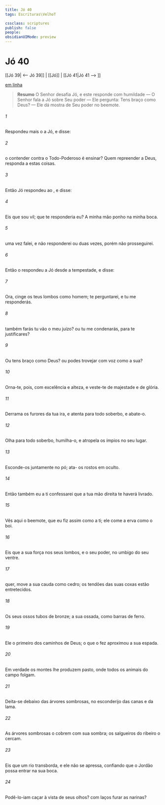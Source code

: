 ```yaml
---
title: Jó 40
tags: Escrituras\VelhoT

cssclass: scriptures
publish: false
people:
obsidianUIMode: preview
---
```


# Jó 40
[[Jó 39| <-- Jó 39]] | [[Jó]] | [[Jó 41|Jó 41 --> ]]

[em linha](https://churchofjesuschrist.org/study/scriptures/ot/job/40?lang=por)

> __Resumo__
O Senhor desafia Jó, e este responde com humildade — O Senhor fala a Jó sobre Seu poder — Ele pergunta: Tens braço como Deus? — Ele dá mostra de Seu poder no beemote.

###### 1 
Respondeu mais o  a Jó, e disse:

###### 2 
 o contender contra o Todo-Poderoso é ensinar? Quem  repreender a Deus, responda a estas coisas.

###### 3 
Então Jó respondeu ao , e disse:

###### 4 
Eis que sou vil; que te responderia eu? A minha mão ponho na minha boca.

###### 5 
 uma vez falei, e não responderei  ou  duas vezes, porém não prosseguirei.

###### 6 
Então o  respondeu a Jó desde a tempestade, e disse:

###### 7 
Ora,  cinge os teus lombos como homem;  te perguntarei, e tu me responderás.

###### 8 
 também farás tu vão o meu juízo? ou tu me condenarás, para te justificares?

###### 9 
Ou tens braço como Deus? ou podes trovejar com voz como a sua?

###### 10 
Orna-te, pois, com excelência e alteza, e veste-te de majestade e de glória.

###### 11 
Derrama os furores da tua ira, e atenta para todo soberbo, e abate-o.

###### 12 
Olha para todo soberbo,  humilha-o, e atropela os ímpios no seu lugar.

###### 13 
Esconde-os juntamente no pó; ata- os rostos em oculto.

###### 14 
Então também eu a ti confessarei que a tua mão direita te haverá livrado.

###### 15 
Vês aqui o beemote, que eu fiz assim como a ti; ele come a erva como o boi.

###### 16 
Eis que a sua força  nos seus lombos, e o seu poder, no umbigo do seu ventre.

###### 17 
 quer, move a sua cauda como cedro; os tendões das suas coxas estão entretecidos.

###### 18 
Os seus ossos  tubos de bronze; a sua ossada, como barras de ferro.

###### 19 
Ele  o primeiro dos caminhos de Deus; o que o fez  aproximou a sua espada.

###### 20 
Em verdade os montes lhe produzem pasto, onde todos os animais do campo folgam.

###### 21 
Deita-se debaixo das árvores sombrosas, no esconderijo das canas e da lama.

###### 22 
As árvores sombrosas o cobrem com sua sombra; os salgueiros do ribeiro o cercam.

###### 23 
Eis que um rio transborda, e ele não se apressa, confiando que o Jordão possa entrar na sua boca.

###### 24 
Podê-lo-iam  caçar à vista de seus olhos?  com laços  furar as narinas?

